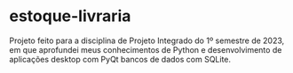 # estoque-livraria
Projeto feito para a disciplina de Projeto Integrado do 1º semestre de 2023, em que aprofundei meus conhecimentos de Python e desenvolvimento de aplicações desktop com PyQt bancos de dados com SQLite.
